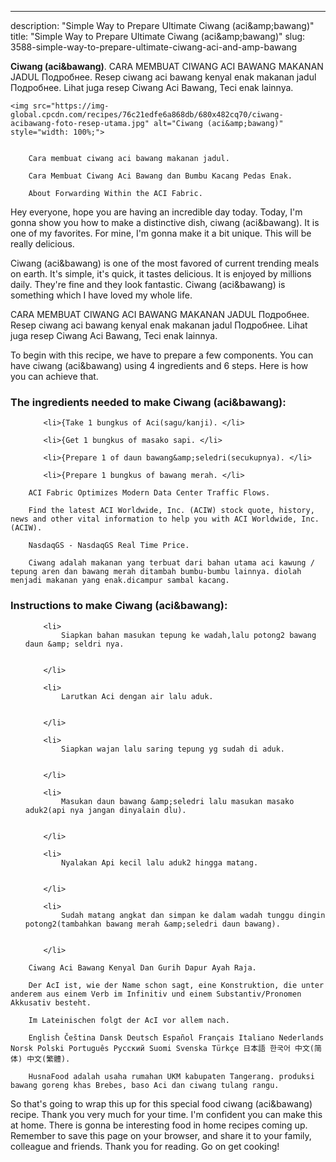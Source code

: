 ---
description: "Simple Way to Prepare Ultimate Ciwang (aci&amp;amp;bawang)"
title: "Simple Way to Prepare Ultimate Ciwang (aci&amp;amp;bawang)"
slug: 3588-simple-way-to-prepare-ultimate-ciwang-aci-and-amp-bawang

<p>
	<strong>Ciwang (aci&amp;bawang)</strong>. 
	CARA MEMBUAT CIWANG ACI BAWANG MAKANAN JADUL Подробнее. Resep ciwang aci bawang kenyal enak makanan jadul Подробнее. Lihat juga resep Ciwang Aci Bawang, Teci enak lainnya.
</p>
<p>
	
	<img src="https://img-global.cpcdn.com/recipes/76c21edfe6a868db/680x482cq70/ciwang-acibawang-foto-resep-utama.jpg" alt="Ciwang (aci&amp;bawang)" style="width: 100%;">
	
	
		Cara membuat ciwang aci bawang makanan jadul.
	
		Cara Membuat Ciwang Aci Bawang dan Bumbu Kacang Pedas Enak.
	
		About Forwarding Within the ACI Fabric.
	
</p>
<p>
	Hey everyone, hope you are having an incredible day today. Today, I'm gonna show you how to make a distinctive dish, ciwang (aci&amp;bawang). It is one of my favorites. For mine, I'm gonna make it a bit unique. This will be really delicious.
</p>
	
<p>
	Ciwang (aci&amp;bawang) is one of the most favored of current trending meals on earth. It's simple, it's quick, it tastes delicious. It is enjoyed by millions daily. They're fine and they look fantastic. Ciwang (aci&amp;bawang) is something which I have loved my whole life.
</p>
<p>
	CARA MEMBUAT CIWANG ACI BAWANG MAKANAN JADUL Подробнее. Resep ciwang aci bawang kenyal enak makanan jadul Подробнее. Lihat juga resep Ciwang Aci Bawang, Teci enak lainnya.
</p>

<p>
To begin with this recipe, we have to prepare a few components. You can have ciwang (aci&amp;bawang) using 4 ingredients and 6 steps. Here is how you can achieve that.
</p>

<h3>The ingredients needed to make Ciwang (aci&amp;bawang):</h3>

<ol>
	
		<li>{Take 1 bungkus of Aci(sagu/kanji). </li>
	
		<li>{Get 1 bungkus of masako sapi. </li>
	
		<li>{Prepare 1 of daun bawang&amp;seledri(secukupnya). </li>
	
		<li>{Prepare 1 bungkus of bawang merah. </li>
	
</ol>
<p>
	
		ACI Fabric Optimizes Modern Data Center Traffic Flows.
	
		Find the latest ACI Worldwide, Inc. (ACIW) stock quote, history, news and other vital information to help you with ACI Worldwide, Inc. (ACIW).
	
		NasdaqGS - NasdaqGS Real Time Price.
	
		Ciwang adalah makanan yang terbuat dari bahan utama aci kawung / tepung aren dan bawang merah ditambah bumbu-bumbu lainnya. diolah menjadi makanan yang enak.dicampur sambal kacang.
	
</p>

<h3>Instructions to make Ciwang (aci&amp;bawang):</h3>

<ol>
	
		<li>
			Siapkan bahan masukan tepung ke wadah,lalu potong2 bawang daun &amp; seldri nya.
			
			
		</li>
	
		<li>
			Larutkan Aci dengan air lalu aduk.
			
			
		</li>
	
		<li>
			Siapkan wajan lalu saring tepung yg sudah di aduk.
			
			
		</li>
	
		<li>
			Masukan daun bawang &amp;seledri lalu masukan masako aduk2(api nya jangan dinyalain dlu).
			
			
		</li>
	
		<li>
			Nyalakan Api kecil lalu aduk2 hingga matang.
			
			
		</li>
	
		<li>
			Sudah matang angkat dan simpan ke dalam wadah tunggu dingin potong2(tambahkan bawang merah &amp;seledri daun bawang).
			
			
		</li>
	
</ol>

<p>
	
		Ciwang Aci Bawang Kenyal Dan Gurih Dapur Ayah Raja.
	
		Der AcI ist, wie der Name schon sagt, eine Konstruktion, die unter anderem aus einem Verb im Infinitiv und einem Substantiv/Pronomen Akkusativ besteht.
	
		Im Lateinischen folgt der AcI vor allem nach.
	
		English Čeština Dansk Deutsch Español Français Italiano Nederlands Norsk Polski Português Pусский Suomi Svenska Türkçe 日本語 한국어 中文(简体) 中文(繁體).
	
		HusnaFood adalah usaha rumahan UKM kabupaten Tangerang. produksi bawang goreng khas Brebes, baso Aci dan ciwang tulang rangu.
	
</p>

<p>
	So that's going to wrap this up for this special food ciwang (aci&amp;bawang) recipe. Thank you very much for your time. I'm confident you can make this at home. There is gonna be interesting food in home recipes coming up. Remember to save this page on your browser, and share it to your family, colleague and friends. Thank you for reading. Go on get cooking!
</p>
